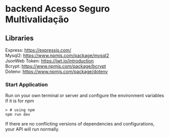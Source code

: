 # backend Acesso Seguro Multivalidação
## Libraries <br>
Express: https://expressjs.com/ <br>
Mysql2: https://www.npmjs.com/package/mysql2 <br>
JsonWeb Token: https://jwt.io/introduction <br>
Bcrypt: https://www.npmjs.com/package/bcrypt <br>
Dotenv: https://www.npmjs.com/package/dotenv <br>

### Start Application
Run on your own terminal or server and configure the environment variables <br>
If it is for npm
```
> # using npm 
npm run dev
```
If there are no conflicting versions of dependencies and configurations, your API will run normally.
